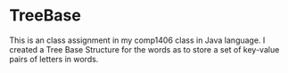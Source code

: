 # TreeBase


This is an class assignment in my comp1406 class in Java language. I created a Tree Base Structure for the words as to store a set of key-value pairs of letters in words. 
